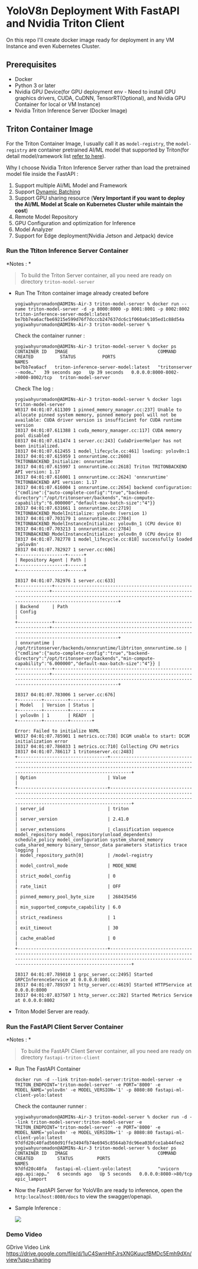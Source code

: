 # YoloV8n Deployment With FastAPI and Nvidia Triton Client

On this repo I'll create docker image ready for deployment in any VM Instance and even Kubernetes Cluster.

## Prerequisites
- Docker
- Python 3 or later
- Nvidia GPU Device(for GPU deployment env - Need to install GPU graphics drivers, CUDA, CuDNN, TensorRT(Optional), and Nvidia GPU Container for local or VM Instance)
- Nvidia Triton Inference Server (Docker Image)

## Triton Container Image
For the Triton Container Image, I usually call it as `model-registry`, the `model-registry`  are container pretrained AI/ML model that supported by Triton(for detail model/ramework list <a href="https://docs.nvidia.com/deeplearning/triton-inference-server/user-guide/docs/index.html">refer to here</a>). 

Why I choose Nvidia Triton Inference Server rather than load the pretrained model file inside the FastAPI :

1. Support multiple AI/ML Model and Framework
2. Support <a href='https://docs.nvidia.com/deeplearning/triton-inference-server/user-guide/docs/user_guide/model_configuration.html#dynamic-batcher'>Dynamic Batching</a>
3. Support GPU sharing resource (**Very Important if you want to deploy the AI/ML Model at Scale on Kubernetes Cluster while maintain the cost**)
4. Remote Model Repository
5. GPU Configuration and optimization for Inference
6. Model Analyzer
7. Support for Edge deployment(Nvidia Jetson and Jetpack) device

### Run the Ttiton Inference Server Container
*Notes : *
> To build the Triton Server container, all you need are ready on directory `triton-model-server`

- Run The Triton container image already created before
    ```
    yogiwahyuromadon@ADMINs-Air-3 triton-model-server % docker run --name triton-model-server -d -p 8000:8000 -p 8001:8001 -p 8002:8002 triton-inference-server-model:latest
    be7bb7ea6acfbe69215e599d76f7dcccb247637dc6c1f060a6c105ed1c88d54a
    yogiwahyuromadon@ADMINs-Air-3 triton-model-server %
    ```

    Check the container runner :
    ```
    yogiwahyuromadon@ADMINs-Air-3 triton-model-server % docker ps               
    CONTAINER ID   IMAGE                                  COMMAND                  CREATED          STATUS          PORTS                              NAMES
    be7bb7ea6acf   triton-inference-server-model:latest   "tritonserver --mode…"   39 seconds ago   Up 39 seconds   0.0.0.0:8000-8002->8000-8002/tcp   triton-model-server
    ```
    Check The log : 
    ```
    yogiwahyuromadon@ADMINs-Air-3 triton-model-server % docker logs triton-model-server  
    W0317 04:01:07.611309 1 pinned_memory_manager.cc:237] Unable to allocate pinned system memory, pinned memory pool will not be available: CUDA driver version is insufficient for CUDA runtime version
    I0317 04:01:07.611388 1 cuda_memory_manager.cc:117] CUDA memory pool disabled
    E0317 04:01:07.611474 1 server.cc:243] CudaDriverHelper has not been initialized.
    I0317 04:01:07.612455 1 model_lifecycle.cc:461] loading: yolov8n:1
    I0317 04:01:07.615959 1 onnxruntime.cc:2608] TRITONBACKEND_Initialize: onnxruntime
    I0317 04:01:07.615997 1 onnxruntime.cc:2618] Triton TRITONBACKEND API version: 1.17
    I0317 04:01:07.616001 1 onnxruntime.cc:2624] 'onnxruntime' TRITONBACKEND API version: 1.17
    I0317 04:01:07.616004 1 onnxruntime.cc:2654] backend configuration:
    {"cmdline":{"auto-complete-config":"true","backend-directory":"/opt/tritonserver/backends","min-compute-capability":"6.000000","default-max-batch-size":"4"}}
    I0317 04:01:07.631661 1 onnxruntime.cc:2719] TRITONBACKEND_ModelInitialize: yolov8n (version 1)
    I0317 04:01:07.703179 1 onnxruntime.cc:2784] TRITONBACKEND_ModelInstanceInitialize: yolov8n_1 (CPU device 0)
    I0317 04:01:07.703213 1 onnxruntime.cc:2784] TRITONBACKEND_ModelInstanceInitialize: yolov8n_0 (CPU device 0)
    I0317 04:01:07.782778 1 model_lifecycle.cc:818] successfully loaded 'yolov8n'
    I0317 04:01:07.782927 1 server.cc:606] 
    +------------------+------+
    | Repository Agent | Path |
    +------------------+------+
    +------------------+------+

    I0317 04:01:07.782976 1 server.cc:633] 
    +-------------+-----------------------------------------------------------------+---------------------------------------------------------------------------------------------------------------------------------------------------------------+
    | Backend     | Path                                                            | Config                                                                                                                                                        |
    +-------------+-----------------------------------------------------------------+---------------------------------------------------------------------------------------------------------------------------------------------------------------+
    | onnxruntime | /opt/tritonserver/backends/onnxruntime/libtriton_onnxruntime.so | {"cmdline":{"auto-complete-config":"true","backend-directory":"/opt/tritonserver/backends","min-compute-capability":"6.000000","default-max-batch-size":"4"}} |
    +-------------+-----------------------------------------------------------------+---------------------------------------------------------------------------------------------------------------------------------------------------------------+

    I0317 04:01:07.783006 1 server.cc:676] 
    +---------+---------+--------+
    | Model   | Version | Status |
    +---------+---------+--------+
    | yolov8n | 1       | READY  |
    +---------+---------+--------+

    Error: Failed to initialize NVML
    W0317 04:01:07.785901 1 metrics.cc:738] DCGM unable to start: DCGM initialization error
    I0317 04:01:07.786033 1 metrics.cc:710] Collecting CPU metrics
    I0317 04:01:07.786117 1 tritonserver.cc:2483] 
    +----------------------------------+-----------------------------------------------------------------------------------------------------------------------------------------------------------------------------------------------------------------+
    | Option                           | Value                                                                                                                                                                                                           |
    +----------------------------------+-----------------------------------------------------------------------------------------------------------------------------------------------------------------------------------------------------------------+
    | server_id                        | triton                                                                                                                                                                                                          |
    | server_version                   | 2.41.0                                                                                                                                                                                                          |
    | server_extensions                | classification sequence model_repository model_repository(unload_dependents) schedule_policy model_configuration system_shared_memory cuda_shared_memory binary_tensor_data parameters statistics trace logging |
    | model_repository_path[0]         | /model-registry                                                                                                                                                                                                 |
    | model_control_mode               | MODE_NONE                                                                                                                                                                                                       |
    | strict_model_config              | 0                                                                                                                                                                                                               |
    | rate_limit                       | OFF                                                                                                                                                                                                             |
    | pinned_memory_pool_byte_size     | 268435456                                                                                                                                                                                                       |
    | min_supported_compute_capability | 6.0                                                                                                                                                                                                             |
    | strict_readiness                 | 1                                                                                                                                                                                                               |
    | exit_timeout                     | 30                                                                                                                                                                                                              |
    | cache_enabled                    | 0                                                                                                                                                                                                               |
    +----------------------------------+-----------------------------------------------------------------------------------------------------------------------------------------------------------------------------------------------------------------+

    I0317 04:01:07.789010 1 grpc_server.cc:2495] Started GRPCInferenceService at 0.0.0.0:8001
    I0317 04:01:07.789197 1 http_server.cc:4619] Started HTTPService at 0.0.0.0:8000
    I0317 04:01:07.837507 1 http_server.cc:282] Started Metrics Service at 0.0.0.0:8002
    ```

- Triton Model Server are ready.

### Run the FastAPI Client Server Container
*Notes : *
> To build the FastAPI Client Server container, all you need are ready on directory `fastapi-triton-client`

- Run The FastAPI Container
    ```
    docker run -d --link triton-model-server:triton-model-server -e TRITON_ENDPOINT='triton-model-server' -e PORT='8000' -e MODEL_NAME='yolov8n' -e MODEL_VERSION='1' -p 8080:80 fastapi-ml-client-yolo:latest
    ```
    Check the contauner runner :
    ```
    yogiwahyuromadon@ADMINs-Air-3 triton-model-server % docker run -d --link triton-model-server:triton-model-server -e TRITON_ENDPOINT='triton-model-server' -e PORT='8000' -e MODEL_NAME='yolov8n' -e MODEL_VERSION='1' -p 8080:80 fastapi-ml-client-yolo:latest
    97dfd20c40fad560d91ffe3494fb74e6945c8564ab7dc96ea03bfce1ab44fee2
    yogiwahyuromadon@ADMINs-Air-3 triton-model-server % docker ps
    CONTAINER ID   IMAGE                                  COMMAND                  CREATED         STATUS         PORTS                              NAMES
    97dfd20c40fa   fastapi-ml-client-yolo:latest          "uvicorn app.api:app…"   6 seconds ago   Up 5 seconds   0.0.0.0:8080->80/tcp               epic_lamport
    ```

- Now the FastAPI Server for YoloV8n are ready to inference, open the `http:localhost:8080/docs` to view the swagger/openapi.
- Sample Inference : 

    <img src='./docs/fastapi-inference-result-new.png'></img>


### Demo Video

GDrive Video Link
    https://drive.google.com/file/d/1uC4SwnHhFJrsXNGKuucfBMDc5Emh9dXn/view?usp=sharing